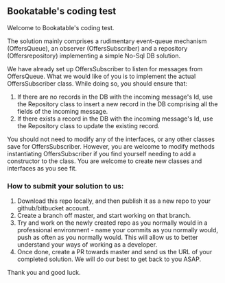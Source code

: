 ## Bookatable's coding test

Welcome to Bookatable's coding test.

The solution mainly comprises a rudimentary event-queue mechanism (OffersQueue), an observer (OffersSubscriber) and a repository (Offersrepository) implementing a simple No-Sql DB solution.

We have already set up OffersSubscriber to listen for messages from OffersQueue. What we would like of you is to implement the actual OffersSubscriber class. 
While doing so, you should ensure that:

1. If there are no records in the DB with the incoming message's Id, use the Repository class to insert a new record in the DB comprising all the fields of the incoming message.
2. If there exists a record in the DB with the incoming message's Id, use the Repository class to update the existing record.

You should not need to modify any of the interfaces, or any other classes save for OffersSubscriber. However, you are welcome to modify methods instantiating OffersSubscriber if you find yourself
needing to add a constructor to the class. You are welcome to create new classes and interfaces as you see fit. 

### How to submit your solution to us:

1. Download this repo locally, and then publish it as a new repo to your github/bitbucket account.
2. Create a branch off master, and start working on that branch. 
2. Try and work on the newly created repo as you normally would in a professional environment - name your commits as you normally would, push as often as you normally would. 
This will allow us to better understand your ways of working as a developer.
3. Once done, create a PR towards master and send us the URL of your completed solution. We will do our best to get back to you ASAP.

Thank you and good luck.